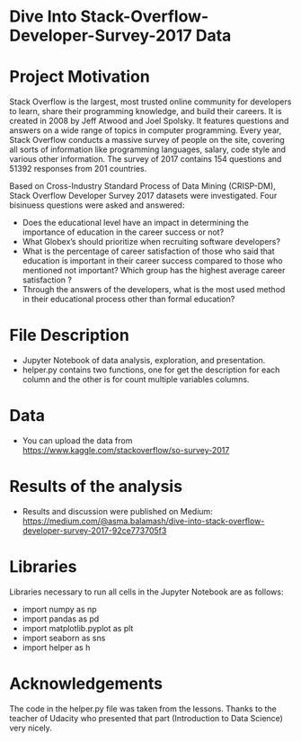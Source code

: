 # Dive Into Stack-Overflow-Developer-Survey-2017 Data

# Project Motivation
Stack Overflow is the largest, most trusted online community for developers to learn, share​ ​their programming ​knowledge, and build their careers. It is created in 2008 by Jeff Atwood and Joel Spolsky. It features questions and answers on a wide range of topics in computer programming. Every year, Stack Overflow conducts a massive survey of people on the site, covering all sorts of information like programming languages, salary, code style and various other information. The survey of 2017 contains 154 questions and 51392 responses from 201 countries.

Based on Cross-Industry Standard Process of Data Mining (CRISP-DM), Stack Overflow Developer Survey 2017 datasets were investigated. Four bisinuess questions were asked and answered:
- Does the educational level have an impact in determining the importance of education in the career success or not?
- What Globex’s should prioritize when recruiting software developers?
- What is the percentage of career satisfaction of those who said that education is important in their career success compared to those who mentioned not important? Which group has the highest average career satisfaction ?
- Through the answers of the developers, what is the most used method in their educational process other than formal education?

# File Description
- Jupyter Notebook of data analysis, exploration, and presentation.
- helper.py contains two functions, one for get the description for each column and the other is for count multiple variables columns.


# Data
- You can upload the data from https://www.kaggle.com/stackoverflow/so-survey-2017

# Results of the analysis
- Results and discussion were published on Medium: https://medium.com/@asma.balamash/dive-into-stack-overflow-developer-survey-2017-92ce773705f3

# Libraries
Libraries necessary to run all cells in the Jupyter Notebook are as follows:
- import numpy as np
- import pandas as pd
- import matplotlib.pyplot as plt
- import seaborn as sns
- import helper as h


# Acknowledgements
The code in the helper.py file was taken from the lessons. Thanks to the teacher of Udacity who presented that part (Introduction to Data Science) very nicely.
